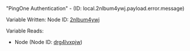 "PingOne Authentication" - (ID: local.2nlbum4ywj.payload.error.message)

Variable Written:
Node ID: [2nlbum4ywj](../nodes/2nlbum4ywj.md)

Variable Reads:
* Node (Node ID: [drg4lvxpjw](../nodes/drg4lvxpjw.md))
